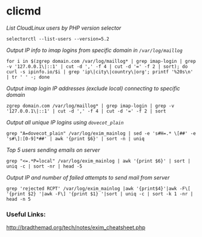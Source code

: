 # clicmd

*List CloudLinux users by PHP version selector*
```shell
selectorctl --list-users --version=5.2
```

*Output IP info to imap logins from specific domain in `/var/log/maillog`*
```shell
for i in $(zgrep domain.com /var/log/maillog* | grep imap-login | grep -v '127.0.0.1\|::1' | cut -d ',' -f 4 | cut -d '=' -f 2 | sort); do curl -s ipinfo.io/$i | grep 'ip\|city\|country\|org'; printf '%20s\n' | tr ' ' -; done
```

*Output imap login IP addresses (exclude local) connecting to specific domain*
```shell
zgrep domain.com /var/log/maillog* | grep imap-login | grep -v '127.0.0.1\|::1' | cut -d ',' -f 4 | cut -d '=' -f 2 | sort
```

*Output all unique IP logins using `dovecot_plain`*
```shell
grep "A=dovecot_plain" /var/log/exim_mainlog | sed -e 's#H=.* \[##' -e 's#\]:[0-9]*##' | awk '{print $6}' | sort -n | uniq
```

*Top 5 users sending emails on server*
```shell
grep "<=.*P=local" /var/log/exim_mainlog | awk '{print $6}' | sort | uniq -c | sort -nr | head -5 
```

*Output IP and number of failed attempts to send mail from server*
```shell
grep 'rejected RCPT' /var/log/exim_mainlog |awk '{print$4}'|awk -F\[ '{print $2} '|awk -F\] '{print $1} '|sort | uniq -c | sort -k 1 -nr | head -n 5
```

### Useful Links:
http://bradthemad.org/tech/notes/exim_cheatsheet.php
